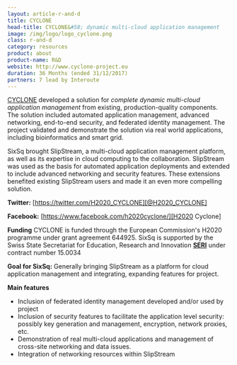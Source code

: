 ```yaml
---
layout: article-r-and-d
title: CYCLONE
head-title: CYCLONE&#58; dynamic multi-cloud application management
image: /img/logo/logo_cyclone.png
class: r-and-d
category: resources
product: about
product-name: R&D
website: http://www.cyclone-project.eu
duration: 36 Months (ended 31/12/2017) 
partners: 7 lead by Interoute
---
```


[CYCLONE][web] developed a solution for *complete dynamic multi-cloud
application management* from existing, production-quality components.
The solution included automated application management, advanced
networking, end-to-end security, and federated identity management.
The project validated and demonstrate the solution via real world
applications, including bioinformatics and smart grid.

SixSq brought SlipStream, a multi-cloud application management
platform, as well as its expertise in cloud computing to the
collaboration.  SlipStream was used as the basis for automated
application deployments and extended to include advanced
networking and security features.  These extensions benefited
existing SlipStream users and made it an even more compelling
solution. 

**Twitter:** [https://twitter.com/H2020_CYCLONE][@H2020_CYCLONE]

**Facebook:** [https://www.facebook.com/h2020cyclone/][H2020 Cyclone]

**Funding** CYCLONE is funded through the European Commission's H2020
  programme under grant agreement 644925. SixSq is supported by the Swiss State Secretariat for Education, Research and Innovation **[SERI][seri]** under contract number 15.0034

**Goal for SixSq:** Generally bringing SlipStream as a platform for
  cloud application management and integrating, expanding features for
  project.

**Main features**

 * Inclusion of federated identity management developed and/or used by project
 * Inclusion of security features to facilitate the application level security: possibly key generation and  management, encryption, network proxies, etc.
 * Demonstration of real multi-cloud applications and management of cross-site networking and data issues.
 * Integration of networking resources within SlipStream


[web]: http://www.cyclone-project.eu
[interoute]: http://interoute.com
[seri]: https://www.sbfi.admin.ch/sbfi/en/home.html
[@H2020_CYCLONE]: https://twitter.com/H2020_CYCLONE
[H2020 Cyclone]: https://www.facebook.com/h2020cyclone/